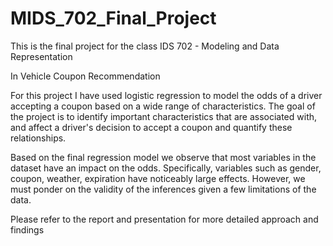 # MIDS_702_Final_Project

This is the final project for the class IDS 702 - Modeling and Data Representation 

In Vehicle Coupon Recommendation

For this project I have used logistic regression to model the odds of a driver accepting a coupon based on a wide range of characteristics. 
The goal of the project is to identify important characteristics that are associated with, and affect a driver's decision to accept a coupon and quantify these relationships. 

Based on the final regression model we observe that most variables in the dataset have an impact on the odds. 
Specifically, variables such as gender, coupon, weather, expiration have noticeably large effects. However, we must ponder on the validity of the inferences given a few limitations of the data.

Please refer to the report and presentation for more detailed approach and findings

